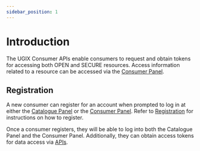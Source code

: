 ```yaml
---
sidebar_position: 1
---
```


# Introduction

The UGIX Consumer APIs enable consumers to request and obtain tokens for accessing both OPEN and SECURE resources. Access information related to a resource can be accessed via the [Consumer Panel](https://catalogue.ugix.org.in/consumer).

## Registration

A new consumer can register for an account when prompted to log in at either the [Catalogue Panel](https://catalogue.ugix.org.in) or the [Consumer Panel](https://catalogue.ugix.org.in/consumer). Refer to [Registration](../registration.md) for instructions on how to register.

Once a consumer registers, they will be able to log into both the Catalogue Panel and the Consumer Panel. Additionally, they can obtain access tokens for data access via [APIs](https://dx.ugix.org.in/auth/apis#tag/Token-APIs/operation/post-auth-v1-token).
 
